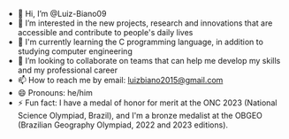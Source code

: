 - 👋 Hi, I’m @Luiz-Biano09
- 👀 I’m interested in the new projects, research and innovations that are accessible and contribute to people's daily lives 
- 🌱 I'm currently learning the C programming language, in addition to studying computer engineering
- 👣 I’m looking to collaborate on teams that can help me develop my skills and my professional career 
- 📫 How to reach me by email: luizbiano2015@gmail.com
- 😄 Pronouns: he/him
- ⚡ Fun fact: I have a medal of honor for merit at the ONC 2023 (National Science Olympiad, Brazil), and I'm a bronze medalist at the OBGEO (Brazilian Geography Olympiad, 2022 and 2023 editions).


<!---
Luiz-Biano09/Luiz-Biano09 is a ✨ special ✨ repository because its `README.md` (this file) appears on your GitHub profile.
You can click the Preview link to take a look at your changes.
--->
